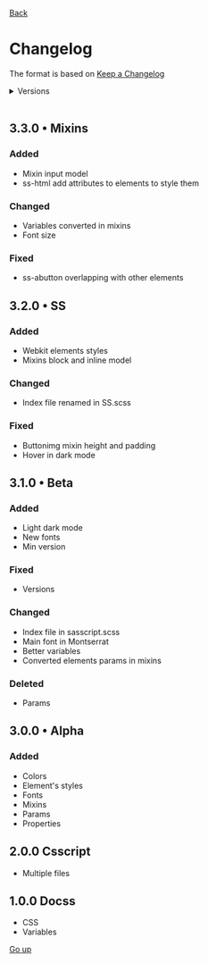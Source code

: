 <link rel="stylesheet" href="./dist/ss.css">

[Back](README.md)

# Changelog

The format is based on [Keep a Changelog](https://github.com/olivierlacan/keep-a-changelog)

<details>
   <summary>Versions</summary>

   - [3.3.0](#330)
   - [3.2.0](#320-•-ss)
   - [3.1.0](#310-•-beta)
   - [3.0.0](#300-•-alpha)
   - [2.0.0](#100-docss)
   - [1.0.0](#100-docss)
</details>

<br>

## 3.3.0 • Mixins

### Added
- Mixin input model
- ss-html add attributes to elements to style them

### Changed
- Variables converted in mixins
- Font size

### Fixed
- ss-abutton overlapping with other elements

## 3.2.0 • SS

### Added
- Webkit elements styles
- Mixins block and inline model

### Changed
- Index file renamed in SS.scss

### Fixed
- Buttonimg mixin height and padding
- Hover in dark mode

## 3.1.0 • Beta

### Added
- Light dark mode
- New fonts
- Min version

### Fixed
- Versions

### Changed
- Index file in sasscript.scss
- Main font in Montserrat
- Better variables
- Converted elements params in mixins

### Deleted
- Params

## 3.0.0 • Alpha

### Added
- Colors
- Element's styles
- Fonts
- Mixins
- Params
- Properties

## 2.0.0 Csscript
- Multiple files

## 1.0.0 Docss
- CSS
- Variables

[Go up](#changelog)